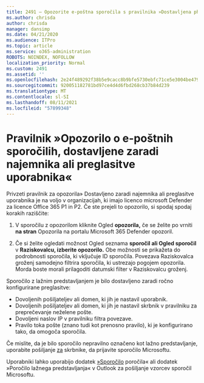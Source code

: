 ```yaml
---
title: 2491 – Opozorite e-poštna sporočila s pravilnika »Dostavljena phish zaradi najemnika ali preglasitve uporabnika«
ms.author: chrisda
author: chrisda
manager: dansimp
ms.date: 04/21/2020
ms.audience: ITPro
ms.topic: article
ms.service: o365-administration
ROBOTS: NOINDEX, NOFOLLOW
localization_priority: Normal
ms.custom: 2491
ms.assetid: ''
ms.openlocfilehash: 2e24f489292f38b5e9cacc8b9bfe5730ebfc71ce5e3004be479134ef6c791a12
ms.sourcegitcommit: 920051182781bd97ce4d4d6fbd268cb37b84d239
ms.translationtype: MT
ms.contentlocale: sl-SI
ms.lasthandoff: 08/11/2021
ms.locfileid: "57899348"
---
```

# <a name="alert-email-messages-from-the-phish-delivered-due-to-tenant-or-user-override-policy"></a>Pravilnik »Opozorilo o e-poštnih sporočilih, dostavljene zaradi najemnika ali preglasitve uporabnika«

Privzeti pravilnik za  opozorila» Dostavljeno zaradi najemnika ali preglasitve uporabnika je na voljo v organizacijah, ki imajo licenco microsoft Defender za licence Office 365 P1 in P2. Če ste prejeli to opozorilo, si spodaj spodaj korakih raziščite:

1. V sporočilu z opozorilom kliknite Ogled **opozorila,** če se želite po vrniti **na stran** Opozorila na portalu Microsoft 365 Defender opozoril.

2. Če si želite ogledati možnost Ogled seznama **sporočil ali Ogled sporočil** v **Raziskovalcu, izberite opozorilo.** Obe možnosti se prikažeta do podrobnosti sporočila, ki vključuje ID sporočila. Povezava Raziskovalca groženj samodejno filtrira sporočila, ki ustrezajo pogojem opozorila. Morda boste morali prilagoditi datumski filter v Raziskovalcu groženj.

Sporočilo z lažnim predstavljanjem je bilo dostavljeno zaradi ročno konfigurirane preglasitve:

- Dovoljenih pošiljateljev ali domen, ki jih je nastavil uporabnik.
- Dovoljenih pošiljateljev ali domen, ki jih je nastavil skrbnik v pravilniku za preprečevanje neželene pošte.
- Dovoljeni naslov IP v pravilniku filtra povezave.
- Pravilo toka pošte (znano tudi kot prenosno pravilo), ki je konfigurirano tako, da omogoča sporočila.

Če mislite, da je bilo sporočilo nepravilno označeno kot lažno predstavljanje, uporabite pošiljanje [za](https://docs.microsoft.com/microsoft-365/security/office-365-security/admin-submission) skrbnike, da prijavite sporočilo Microsoftu.

Uporabniki lahko uporabijo dodatek [»Sporočilo](https://docs.microsoft.com/microsoft-365/security/office-365-security/enable-the-report-message-add-in) poročila« ali dodatek »Poročilo lažnega predstavljanja« v Outlook za pošiljanje vzorcev sporočil Microsoftu.
